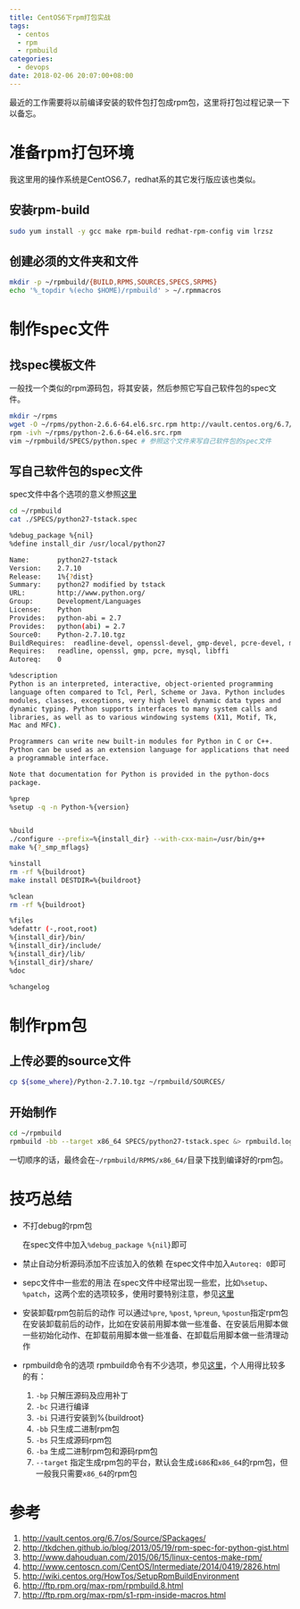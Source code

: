 ```yaml
---
title: CentOS6下rpm打包实战
tags:
  - centos
  - rpm
  - rpmbuild
categories:
  - devops
date: 2018-02-06 20:07:00+08:00
---
```

最近的工作需要将以前编译安装的软件包打包成rpm包，这里将打包过程记录一下以备忘。

# 准备rpm打包环境

我这里用的操作系统是CentOS6.7，redhat系的其它发行版应该也类似。

## 安装rpm-build

```bash
sudo yum install -y gcc make rpm-build redhat-rpm-config vim lrzsz
```

## 创建必须的文件夹和文件

```bash
mkdir -p ~/rpmbuild/{BUILD,RPMS,SOURCES,SPECS,SRPMS}
echo '%_topdir %(echo $HOME)/rpmbuild' > ~/.rpmmacros
```

# 制作spec文件

## 找spec模板文件

一般找一个类似的rpm源码包，将其安装，然后参照它写自己软件包的spec文件。

```bash
mkdir ~/rpms
wget -O ~/rpms/python-2.6.6-64.el6.src.rpm http://vault.centos.org/6.7/os/Source/SPackages/python-2.6.6-64.el6.src.rpm
rpm -ivh ~/rpms/python-2.6.6-64.el6.src.rpm
vim ~/rpmbuild/SPECS/python.spec # 参照这个文件来写自己软件包的spec文件
```

## 写自己软件包的spec文件

spec文件中各个选项的意义参照[这里](http://www.dahouduan.com/2015/06/15/linux-centos-make-rpm/)

```bash
cd ~/rpmbuild
cat ./SPECS/python27-tstack.spec

%debug_package %{nil}
%define install_dir /usr/local/python27

Name:		python27-tstack
Version:	2.7.10
Release:	1%{?dist}
Summary:	python27 modified by tstack
URL: 		http://www.python.org/
Group:		Development/Languages
License:	Python
Provides:   python-abi = 2.7
Provides:   python(abi) = 2.7
Source0:	Python-2.7.10.tgz
BuildRequires:  readline-devel, openssl-devel, gmp-devel, pcre-devel, mysql-devel, libffi-devel
Requires:	readline, openssl, gmp, pcre, mysql, libffi
Autoreq: 	0

%description
Python is an interpreted, interactive, object-oriented programming
language often compared to Tcl, Perl, Scheme or Java. Python includes
modules, classes, exceptions, very high level dynamic data types and
dynamic typing. Python supports interfaces to many system calls and
libraries, as well as to various windowing systems (X11, Motif, Tk,
Mac and MFC).

Programmers can write new built-in modules for Python in C or C++.
Python can be used as an extension language for applications that need
a programmable interface.

Note that documentation for Python is provided in the python-docs
package.

%prep
%setup -q -n Python-%{version}


%build
./configure --prefix=%{install_dir} --with-cxx-main=/usr/bin/g++
make %{?_smp_mflags}

%install
rm -rf %{buildroot}
make install DESTDIR=%{buildroot}

%clean 
rm -rf %{buildroot}

%files
%defattr (-,root,root)
%{install_dir}/bin/
%{install_dir}/include/
%{install_dir}/lib/
%{install_dir}/share/
%doc

%changelog
```

# 制作rpm包

## 上传必要的source文件

```bash
cp ${some_where}/Python-2.7.10.tgz ~/rpmbuild/SOURCES/
```

## 开始制作

```Bash
cd ~/rpmbuild
rpmbuild -bb --target x86_64 SPECS/python27-tstack.spec &> rpmbuild.log # 这时可以打开另一个终端观察下rpmbuild.log
```

一切顺序的话，最终会在`~/rpmbuild/RPMS/x86_64/`目录下找到编译好的rpm包。

# 技巧总结

* 不打debug的rpm包

  在spec文件中加入`%debug_package %{nil}`即可

* 禁止自动分析源码添加不应该加入的依赖
  在spec文件中加入`Autoreq: 0`即可

* sepc文件中一些宏的用法
  在spec文件中经常出现一些宏，比如`%setup`、`%patch`，这两个宏的选项较多，使用时要特别注意，参见[这里](http://ftp.rpm.org/max-rpm/s1-rpm-inside-macros.html)

* 安装卸载rpm包前后的动作
  可以通过`%pre`, `%post`, `%preun`, `%postun`指定rpm包在安装卸载前后的动作，比如在安装前用脚本做一些准备、在安装后用脚本做一些初始化动作、在卸载前用脚本做一些准备、在卸载后用脚本做一些清理动作

* rpmbuild命令的选项
  rpmbuild命令有不少选项，参见[这里](http://ftp.rpm.org/max-rpm/rpmbuild.8.html)，个人用得比较多的有：
  1. `-bp` 只解压源码及应用补丁
  2. `-bc` 只进行编译
  3. `-bi` 只进行安装到%{buildroot}
  4. `-bb` 只生成二进制rpm包
  5. `-bs` 只生成源码rpm包
  6. `-ba` 生成二进制rpm包和源码rpm包
  7. `--target` 指定生成rpm包的平台，默认会生成`i686`和`x86_64`的rpm包，但一般我只需要`x86_64`的rpm包

# 参考

1. http://vault.centos.org/6.7/os/Source/SPackages/
2. http://tkdchen.github.io/blog/2013/05/19/rpm-spec-for-python-gist.html
3. http://www.dahouduan.com/2015/06/15/linux-centos-make-rpm/
4. http://www.centoscn.com/CentOS/Intermediate/2014/0419/2826.html
5. http://wiki.centos.org/HowTos/SetupRpmBuildEnvironment
6. http://ftp.rpm.org/max-rpm/rpmbuild.8.html
7. http://ftp.rpm.org/max-rpm/s1-rpm-inside-macros.html
